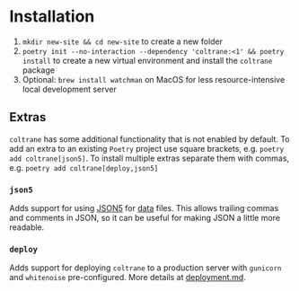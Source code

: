 # Installation

1. `mkdir new-site && cd new-site` to create a new folder
1. `poetry init --no-interaction --dependency 'coltrane:<1' && poetry install` to create a new virtual environment and install the `coltrane` package
1. Optional: `brew install watchman` on MacOS for less resource-intensive local development server

## Extras

`coltrane` has some additional functionality that is not enabled by default. To add an extra to an existing `Poetry` project use square brackets, e.g. `poetry add coltrane[json5]`. To install multiple extras separate them with commas, e.g. `poetry add coltrane[deploy,json5]`

### `json5`

Adds support for using [JSON5](https://json5.org) for [data](data.md) files. This allows trailing commas and comments in JSON, so it can be useful for making JSON a little more readable.

### `deploy`

Adds support for deploying `coltrane` to a production server with `gunicorn` and `whitenoise` pre-configured. More details at [deployment.md](deployment).
